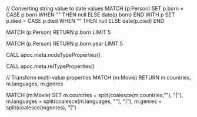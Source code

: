 // Converting string value to date values
MATCH (p:Person)
SET p.born = CASE p.born WHEN "" THEN null ELSE date(p.born) END
WITH p
SET p.died = CASE p.died WHEN "" THEN null ELSE date(p.died) END

MATCH (p:Person) RETURN p.born LIMIT 5

MATCH (p.Person) RETURN p.born.year LIMIT 5

CALL apoc.meta.nodeTypeProperties()

CALL apoc.meta.relTypeProperties()

//  Transform multi-value properties
MATCH (m:Movie) RETURN m.countries, m.languages, m.genres

MATCH (m:Movie)
SET m.countries = split(coalesce(m.countries,""), "|"),
m.languages = split(coalesce(m.languages, ""), "|"),
m.genres = split(coalesce(mgenres), "|")